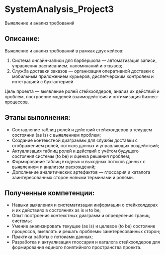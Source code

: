 # SystemAnalysis_Project3
Выявление и анализ требований

## Описание:
Выявление и анализ требований в рамках двух кейсов:
1. Система онлайн-записи для барбершопа — автоматизация записи, управления расписанием, напоминаний и отзывов;
2. Служба доставки заказов — организация оперативной доставки с мобильным приложением курьеров, диспетчерским контролем и интеграцией с бухгалтерией.

Цель проекта — выявление ролей стейкхолдеров, анализ их действий и проблем, построение моделей взаимодействия и оптимизация бизнес-процессов.

## Этапы выполнения:
- Составление таблиц ролей и действий стейкхолдеров в текущем состоянии (as is) с выявлением проблем;
- Создание контекстной диаграммы для службы доставки с отображением ролей, потоков данных и управляющих воздействий;
- Актуализация таблиц ролей и действий с учётом будущего состояния системы (to be) и оценка решения проблем;
- Формирование таблиц входных и выходных потоков данных с выявлением и анализом расхождений;
- Дополнение аналитических артефактов — глоссария и каталога заинтересованных сторон новыми терминами и ролями.

## Полученные компетенции:
- Навыки выявления и систематизации информации о стейкхолдерах и их действиях в состояниях as is и to be;
- Опыт построения контекстных диаграмм и определения границ системы;
- Умение анализировать текущее (as is) и целевое (to be) состояние процессов, выявлять и решать проблемы заинтересованных сторон;
- Практика работы с потоками данных;
- Разработка и актуализация глоссария и каталога стейкхолдеров для формирования единого понятийного пространства проекта.